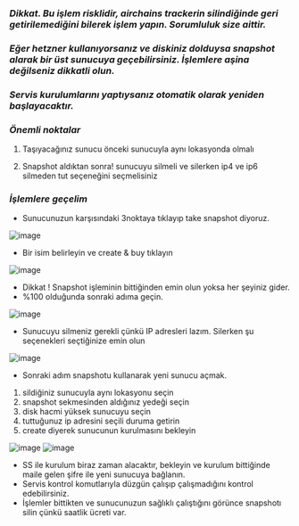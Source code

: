 ### ***Dikkat. Bu işlem risklidir, airchains trackerin silindiğinde geri getirilemediğini bilerek işlem yapın. Sorumluluk size aittir.***

### ***Eğer hetzner kullanıyorsanız ve diskiniz dolduysa snapshot alarak bir üst sunucuya geçebilirsiniz. İşlemlere aşina değilseniz dikkatli olun.***

### ***Servis kurulumlarını yaptıysanız otomatik olarak yeniden başlayacaktır.***

### ***Önemli noktalar***

1. Taşıyacağınız sunucu önceki sunucuyla aynı lokasyonda olmalı

2. Snapshot aldıktan sonra! sunucuyu silmeli ve silerken ip4 ve ip6 silmeden tut seçeneğini seçmelisiniz

### ***İşlemlere geçelim***

+ Sunucunuzun karşısındaki 3noktaya tıklayıp take snapshot diyoruz.

![image](https://github.com/neuweltgeld/Airchains_/assets/101174090/ce4ba1e0-3dc8-4280-83bb-6c2f14f9f5a7)

+ Bir isim belirleyin ve create & buy tıklayın 

![image](https://github.com/neuweltgeld/Airchains_/assets/101174090/67ea917f-79a2-4dd1-9c51-f32ea62c254c)

+ Dikkat ! Snapshot işleminin bittiğinden emin olun yoksa her şeyiniz  gider.
+ %100 olduğunda sonraki adıma geçin.

![image](https://github.com/neuweltgeld/Airchains_/assets/101174090/433a646a-ae8e-4d11-9a79-1383a494cb19)

+ Sunucuyu silmeniz gerekli çünkü IP adresleri lazım. Silerken şu seçenekleri seçtiğinize emin olun

![image](https://github.com/neuweltgeld/Airchains_/assets/101174090/14ce6610-f5ba-4506-9601-679b760ef392)

+ Sonraki adım snapshotu kullanarak yeni sunucu açmak.
1. sildiğiniz sunucuyla aynı lokasyonu seçin
2. snapshot sekmesinden aldığınız yedeği seçin
3. disk hacmi yüksek sunucuyu seçin
4. tuttuğunuz ip adresini seçili duruma getirin
5. create diyerek sunucunun kurulmasını bekleyin

![image](https://github.com/neuweltgeld/Airchains_/assets/101174090/92ee4e47-639d-4b30-a086-0862416cceef)
![image](https://github.com/neuweltgeld/Airchains_/assets/101174090/ba98834c-e96a-460b-8584-1ab9f33c8250)

+ SS ile kurulum biraz zaman alacaktır, bekleyin ve kurulum bittiğinde maile gelen şifre ile yeni sunucuya bağlanın.
+ Servis kontrol komutlarıyla düzgün çalışıp çalışmadığını kontrol edebilirsiniz.
+ İşlemler bittikten ve sunucunuzun sağlıklı çalıştığını görünce snapshotı silin çünkü saatlik ücreti var.
